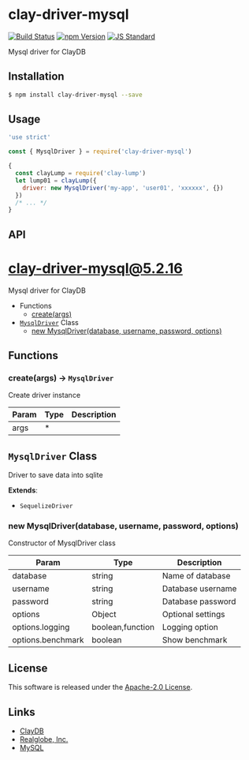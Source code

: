 clay-driver-mysql
==========

<!---
This file is generated by ape-tmpl. Do not update manually.
--->

<!-- Badge Start -->
<a name="badges"></a>

[![Build Status][bd_travis_shield_url]][bd_travis_url]
[![npm Version][bd_npm_shield_url]][bd_npm_url]
[![JS Standard][bd_standard_shield_url]][bd_standard_url]

[bd_repo_url]: https://github.com/realglobe-Inc/clay-driver-mysql
[bd_travis_url]: http://travis-ci.org/realglobe-Inc/clay-driver-mysql
[bd_travis_shield_url]: http://img.shields.io/travis/realglobe-Inc/clay-driver-mysql.svg?style=flat
[bd_travis_com_url]: http://travis-ci.com/realglobe-Inc/clay-driver-mysql
[bd_travis_com_shield_url]: https://api.travis-ci.com/realglobe-Inc/clay-driver-mysql.svg?token=
[bd_license_url]: https://github.com/realglobe-Inc/clay-driver-mysql/blob/master/LICENSE
[bd_codeclimate_url]: http://codeclimate.com/github/realglobe-Inc/clay-driver-mysql
[bd_codeclimate_shield_url]: http://img.shields.io/codeclimate/github/realglobe-Inc/clay-driver-mysql.svg?style=flat
[bd_codeclimate_coverage_shield_url]: http://img.shields.io/codeclimate/coverage/github/realglobe-Inc/clay-driver-mysql.svg?style=flat
[bd_gemnasium_url]: https://gemnasium.com/realglobe-Inc/clay-driver-mysql
[bd_gemnasium_shield_url]: https://gemnasium.com/realglobe-Inc/clay-driver-mysql.svg
[bd_npm_url]: http://www.npmjs.org/package/clay-driver-mysql
[bd_npm_shield_url]: http://img.shields.io/npm/v/clay-driver-mysql.svg?style=flat
[bd_standard_url]: http://standardjs.com/
[bd_standard_shield_url]: https://img.shields.io/badge/code%20style-standard-brightgreen.svg

<!-- Badge End -->


<!-- Description Start -->
<a name="description"></a>

Mysql driver for ClayDB

<!-- Description End -->


<!-- Overview Start -->
<a name="overview"></a>



<!-- Overview End -->


<!-- Sections Start -->
<a name="sections"></a>

<!-- Section from "doc/guides/01.Installation.md.hbs" Start -->

<a name="section-doc-guides-01-installation-md"></a>

Installation
-----

```bash
$ npm install clay-driver-mysql --save
```


<!-- Section from "doc/guides/01.Installation.md.hbs" End -->

<!-- Section from "doc/guides/02.Usage.md.hbs" Start -->

<a name="section-doc-guides-02-usage-md"></a>

Usage
---------

```javascript
'use strict'

const { MysqlDriver } = require('clay-driver-mysql')

{
  const clayLump = require('clay-lump')
  let lump01 = clayLump({
    driver: new MysqlDriver('my-app', 'user01', 'xxxxxx', {})
  })
  /* ... */
}

```


<!-- Section from "doc/guides/02.Usage.md.hbs" End -->

<!-- Section from "doc/guides/03.API.md.hbs" Start -->

<a name="section-doc-guides-03-a-p-i-md"></a>

API
---------

# clay-driver-mysql@5.2.16

Mysql driver for ClayDB

+ Functions
  + [create(args)](#clay-driver-mysql-function-create)
+ [`MysqlDriver`](#clay-driver-mysql-class) Class
  + [new MysqlDriver(database, username, password, options)](#clay-driver-mysql-class-mysql-driver-constructor)

## Functions

<a class='md-heading-link' name="clay-driver-mysql-function-create" ></a>

### create(args) -> `MysqlDriver`

Create driver instance

| Param | Type | Description |
| ----- | --- | -------- |
| args | * |  |



<a class='md-heading-link' name="clay-driver-mysql-class"></a>

## `MysqlDriver` Class

Driver to save data into sqlite

**Extends**:

+ `SequelizeDriver`



<a class='md-heading-link' name="clay-driver-mysql-class-mysql-driver-constructor" ></a>

### new MysqlDriver(database, username, password, options)

Constructor of MysqlDriver class

| Param | Type | Description |
| ----- | --- | -------- |
| database | string | Name of database |
| username | string | Database username |
| password | string | Database password |
| options | Object | Optional settings |
| options.logging | boolean,function | Logging option |
| options.benchmark | boolean | Show benchmark |







<!-- Section from "doc/guides/03.API.md.hbs" End -->


<!-- Sections Start -->


<!-- LICENSE Start -->
<a name="license"></a>

License
-------
This software is released under the [Apache-2.0 License](https://github.com/realglobe-Inc/clay-driver-mysql/blob/master/LICENSE).

<!-- LICENSE End -->


<!-- Links Start -->
<a name="links"></a>

Links
------

+ [ClayDB][clay_d_b_url]
+ [Realglobe, Inc.][realglobe,_inc__url]
+ [MySQL][my_s_q_l_url]

[clay_d_b_url]: https://github.com/realglobe-Inc/claydb
[realglobe,_inc__url]: http://realglobe.jp
[my_s_q_l_url]: https://www.mysql.com/

<!-- Links End -->
